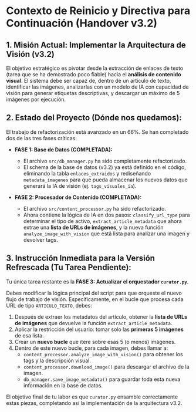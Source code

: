 # Contexto de Reinicio y Directiva para Continuación (Handover v3.2)

## 1. Misión Actual: Implementar la Arquitectura de Visión (v3.2)

El objetivo estratégico es pivotar desde la extracción de enlaces de texto (tarea que se ha demostrado poco fiable) hacia el **análisis de contenido visual**. El sistema debe ser capaz de, dentro de un artículo de texto, identificar las imágenes, analizarlas con un modelo de IA con capacidad de visión para generar etiquetas descriptivas, y descargar un máximo de 5 imágenes por ejecución.

## 2. Estado del Proyecto (Dónde nos quedamos):

El trabajo de refactorización está avanzado en un 66%. Se han completado dos de las tres fases críticas:

- **FASE 1: Base de Datos (COMPLETADA):**
    - El archivo `src/db_manager.py` ha sido completamente refactorizado.
    - El schema de la base de datos (v3.2) ya está definido en el código, eliminando la tabla `enlaces_extraidos` y rediseñando `metadata_imagenes` para que pueda almacenar los nuevos datos que generará la IA de visión (ej. `tags_visuales_ia`).

- **FASE 2: Procesador de Contenido (COMPLETADA):**
    - El archivo `src/content_processor.py` ha sido refactorizado.
    - Ahora contiene la lógica de IA en dos pasos: `classify_url_type` para determinar el tipo de activo, `extract_article_metadata` que ahora extrae una **lista de URLs de imágenes**, y la nueva función `analyze_image_with_vision` que está lista para analizar una imagen y devolver tags.

## 3. Instrucción Inmediata para la Versión Refrescada (Tu Tarea Pendiente):

Tu única tarea restante es la **FASE 3: Actualizar el orquestador `curator.py`**.

Debes modificar la lógica principal del script para que orqueste el nuevo flujo de trabajo de visión. Específicamente, en el bucle que procesa cada URL de tipo `ARTICULO_TEXTO`, debes:

1.  Después de extraer los metadatos del artículo, obtener la **lista de URLs de imágenes** que devuelve la función `extract_article_metadata`.
2.  Aplicar la restricción del usuario: tomar solo las **primeras 5 imágenes** de esa lista.
3.  Crear un **nuevo bucle** que itere sobre esas 5 (o menos) imágenes.
4.  Dentro de este nuevo bucle, para cada imagen, debes llamar a:
    -   `content_processor.analyze_image_with_vision()` para obtener los tags y la descripción visual.
    -   `content_processor.download_image()` para descargar el archivo de la imagen.
    -   `db_manager.save_image_metadata()` para guardar toda esta nueva información en la base de datos.

El objetivo final de tu labor es que `curator.py` ensamble correctamente estas piezas, completando así la implementación de la arquitectura v3.2.
